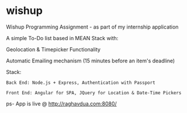 # wishup

Wishup Programming Assignment - as part of my internship application

A simple To-Do list based in MEAN Stack with:

  Geolocation & Timepicker Functionality

  Automatic Emailing mechanism (15 minutes before an item's deadline)

Stack:

    Back End: Node.js + Express, Authentication with Passport

    Front End: Angular for SPA, JQuery for Location & Date-Time Pickers
    
ps- App is live @ http://raghavdua.com:8080/
